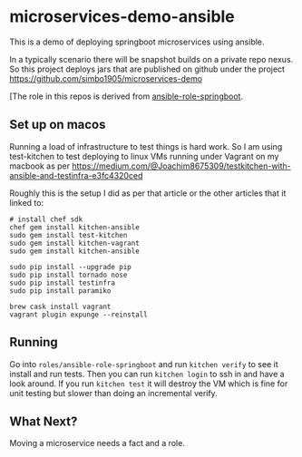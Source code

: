 # microservices-demo-ansible

This is a demo of deploying springboot microservices using ansible. 

In a typically scenario there will be snapshot builds on a private repo nexus. So this project deploys jars that are published on github under the project https://github.com/simbo1905/microservices-demo

[The role in this repos is derived from [ansible-role-springboot](https://github.com/orachide/ansible-role-springboot).

## Set up on macos

Running a load of infrastructure to test things is hard work. So I am using test-kitchen to test deploying to linux VMs running under Vagrant on my macbook as per https://medium.com/@Joachim8675309/testkitchen-with-ansible-and-testinfra-e3fc4320ced 

Roughly this is the setup I did as per that article or the other articles that it linked to: 

```
# install chef sdk
chef gem install kitchen-ansible
sudo gem install test-kitchen
sudo gem install kitchen-vagrant
sudo gem install kitchen-ansible

sudo pip install --upgrade pip
sudo pip install tornado nose
sudo pip install testinfra
sudo pip install paramiko

brew cask install vagrant
vagrant plugin expunge --reinstall
```

## Running

Go into `roles/ansible-role-springboot` and run `kitchen verify` to see it install and run tests. Then you can run  `kitchen login` to ssh in and have a look around. If you run `kitchen test` it will destroy the VM which is fine for unit testing but slower than doing an incremental verify. 

## What Next?

Moving a microservice needs a fact and a role. 